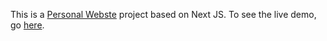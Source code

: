 This is a [Personal Webste](https://rafay-fullstack-mern.vercel.app/) project based on Next JS. To see the live demo, go [here](https://rafay-fullstack-mern.vercel.app/).
